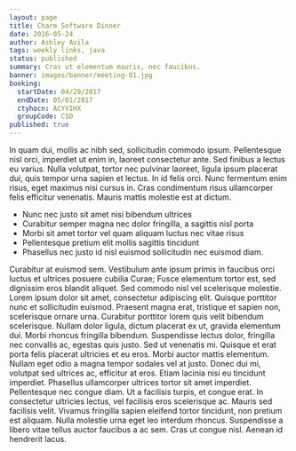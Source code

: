 ```yaml
---
layout: page
title: Charm Software Dinner
date: 2016-05-24
author: Ashley Avila
tags: weekly links, java
status: published
summary: Cras ut elementum mauris, nec faucibus.
banner: images/banner/meeting-01.jpg
booking:
  startDate: 04/29/2017
  endDate: 05/01/2017
  ctyhocn: ACYVIHX
  groupCode: CSD
published: true
---
```

In quam dui, mollis ac nibh sed, sollicitudin commodo ipsum. Pellentesque nisl orci, imperdiet ut enim in, laoreet consectetur ante. Sed finibus a lectus eu varius. Nulla volutpat, tortor nec pulvinar laoreet, ligula ipsum placerat dui, quis tempor urna sapien et lectus. In id felis orci. Nunc fermentum enim risus, eget maximus nisi cursus in. Cras condimentum risus ullamcorper felis efficitur venenatis. Mauris mattis molestie est at dictum.

* Nunc nec justo sit amet nisi bibendum ultrices
* Curabitur semper magna nec dolor fringilla, a sagittis nisl porta
* Morbi sit amet tortor vel quam aliquam luctus nec vitae risus
* Pellentesque pretium elit mollis sagittis tincidunt
* Phasellus nec justo id nisl euismod sollicitudin nec euismod diam.

Curabitur at euismod sem. Vestibulum ante ipsum primis in faucibus orci luctus et ultrices posuere cubilia Curae; Fusce elementum tortor est, sed dignissim eros blandit aliquet. Sed commodo nisl vel scelerisque molestie. Lorem ipsum dolor sit amet, consectetur adipiscing elit. Quisque porttitor nunc et sollicitudin euismod. Praesent magna erat, tristique et sapien non, scelerisque ornare urna. Curabitur porttitor lorem quis velit bibendum scelerisque. Nullam dolor ligula, dictum placerat ex ut, gravida elementum dui. Morbi rhoncus fringilla bibendum. Suspendisse lectus dolor, fringilla nec convallis ac, egestas quis justo. Sed ut venenatis mi. Quisque et erat porta felis placerat ultricies et eu eros. Morbi auctor mattis elementum. Nullam eget odio a magna tempor sodales vel at justo.
Donec dui mi, volutpat sed ultrices ac, efficitur at eros. Etiam lacinia nisi eu tincidunt imperdiet. Phasellus ullamcorper ultrices tortor sit amet imperdiet. Pellentesque nec congue diam. Ut a facilisis turpis, et congue erat. In consectetur ultricies lectus, vel facilisis eros scelerisque ac. Mauris sed facilisis velit. Vivamus fringilla sapien eleifend tortor tincidunt, non pretium est aliquam. Nulla molestie urna eget leo interdum rhoncus. Suspendisse a libero vitae tellus auctor faucibus a ac sem. Cras ut congue nisl. Aenean id hendrerit lacus.
